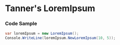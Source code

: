 # Tanner's LoremIpsum

### Code Sample
```cs
var loremIpsum = new LoremIpsum();
Console.WriteLine(loremIpsum.NewLoremIpsum(10, 5));
```